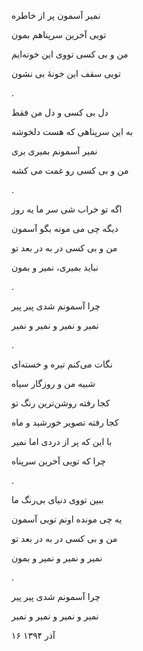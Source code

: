 <!--
.. title: نمیر
.. slug: namir
.. date: 2015-12-07 21:32:57 UTC
.. tags: محاوره
.. category:
.. link:
.. description:
.. type: text
-->

نمیر آسمون پر از خاطره

تویی آخرین سرپناهم بمون

من و بی کسی تووی این خونه‌ایم

تویی سقف این خونهٔ بی نشون

.

دل بی کسی و دل من فقط

به این سرپناهی که هست دلخوشه

نمیر آسمونم بمیری بری

من و بی کسی رو غمت می کشه

.

اگه تو خراب شی سر ما یه روز

دیگه چی می مونه بگو آسمون

من و بی کسی در به در بعد تو

نباید بمیری، نمیر و بمون

.

چرا آسمونم شدی پیر پیر

نمیر و نمیر و نمیر و نمیر

.

نگات می‌کنم تیره و خسته‌ای

شبیه من و روزگار سیاه

کجا رفته روشن‌ترین رنگ تو

کجا رفته تصویر خورشید و ماه

با این که پر از دردی اما نمیر

چرا که تویی آخرین سرپناه

.

ببین تووی دنیای بی‌رنگ ما

یه چی مونده اونم تویی آسمون

من و بی کسی در به در بعد تو

نمیر و نمیر و نمیر و بمون

.

چرا آسمونم شدی پیر پیر

نمیر و نمیر و نمیر و نمیر

۱۶ آذر ۱۳۹۴
